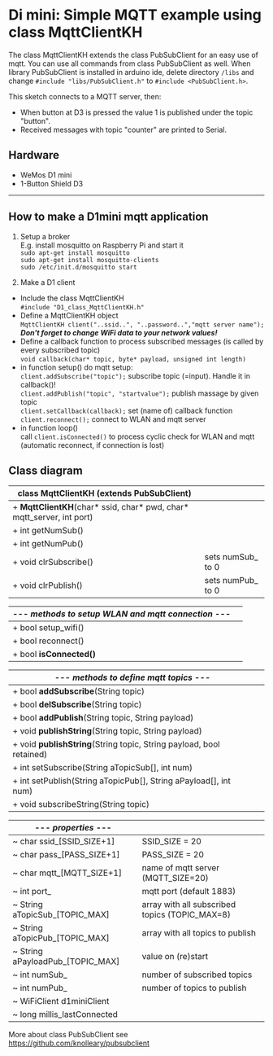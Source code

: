 # Di mini: Simple MQTT example using class MqttClientKH

The class MqttClientKH extends the class PubSubClient for an easy use of mqtt. You can use all commands from class PubSubClient as well.
When library PubSubClient is installed in arduino ide, delete directory `/libs` and change `#include "libs/PubSubClient.h"` to `#include <PubSubClient.h>`.

This sketch connects to a MQTT server, then:
* When button at D3 is pressed the value 1 is published under the topic "button".
* Received messages with topic "counter" are printed to Serial.

## Hardware
* WeMos D1 mini
* 1-Button Shield D3
---

## How to make a D1mini mqtt application
1. Setup a broker  
E.g. install mosquitto on Raspberry Pi and start it  
`sudo apt-get install mosquitto`  
`sudo apt-get install mosquitto-clients`  
`sudo /etc/init.d/mosquitto start`  

2. Make a D1 client
* Include the class MqttClientKH  
  `#include "D1_class_MqttClientKH.h"`  
* Define a MqttClientKH object  
  `MqttClientKH client("..ssid..", "..password..","mqtt server name");`  
__*Don't forget to change WiFi data to your network values!*__
* Define a callback function to process subscribed messages (is called by every subscribed topic)  
  `void callback(char* topic, byte* payload, unsigned int length)`  
* in function setup() do mqtt setup:  
  `client.addSubscribe("topic");` subscribe topic (=input). Handle it in  callback()!  
  `client.addPublish("topic", "startvalue");` publish massage by given topic  
  `client.setCallback(callback);` set (name of) callback function  
  `client.reconnect();` connect to WLAN and mqtt server  
* in function loop()  
  call `client.isConnected()` to process cyclic check for WLAN and mqtt (automatic reconnect, if connection is lost)  

## Class diagram
| class MqttClientKH (extends PubSubClient) |     |
| ----------------------------------------- | --- |
| + __MqttClientKH__(char* ssid, char* pwd, char* mqtt_server, int port) |     |
| + int  getNumSub()    |     |
| + int  getNumPub()    |     |
| + void clrSubscribe() | sets numSub_ to 0 |
| + void clrPublish()   | sets numPub_ to 0 |

| --- *methods to setup WLAN and mqtt connection* --- |     |
| --------------------------------------------------- | --- |
| + bool setup_wifi()  |     |
| + bool reconnect()   |     |
| + bool __isConnected()__ |     |

| --- *methods to define mqtt topics* --- |     |
| --------------------------------------- | --- |
| + bool __addSubscribe__(String topic) |     |
| + bool __delSubscribe__(String topic) |     |
| + bool __addPublish__(String topic, String payload) |     |
| + void __publishString__(String topic, String payload) |     |
| + void __publishString__(String topic, String payload, bool retained) |     |
| + int  setSubscribe(String aTopicSub[], int num) |     |
| + int  setPublish(String aTopicPub[], String aPayload[], int num) |     |
| + void subscribeString(String topic) |     |

| --- *properties* --- |     |
| -------------------- | --- |
| ~ char ssid_[SSID_SIZE+1] | SSID_SIZE = 20 |
| ~ char pass_[PASS_SIZE+1] | PASS_SIZE = 20 |
| ~ char mqtt_[MQTT_SIZE+1] | name of mqtt server (MQTT_SIZE=20) |
| ~ int  port_ | mqtt port (default 1883) |
| ~ String aTopicSub_[TOPIC_MAX] | array with all subscribed topics (TOPIC_MAX=8) |
| ~ String aTopicPub_[TOPIC_MAX] | array with all topics to publish |
| ~ String aPayloadPub_[TOPIC_MAX] | value on (re)start |
| ~ int numSub_ | number of subscribed topics |
| ~ int numPub_ | number of topics to publish |
| ~ WiFiClient d1miniClient   |     |
| ~ long millis_lastConnected |     |

More about class PubSubClient see https://github.com/knolleary/pubsubclient

